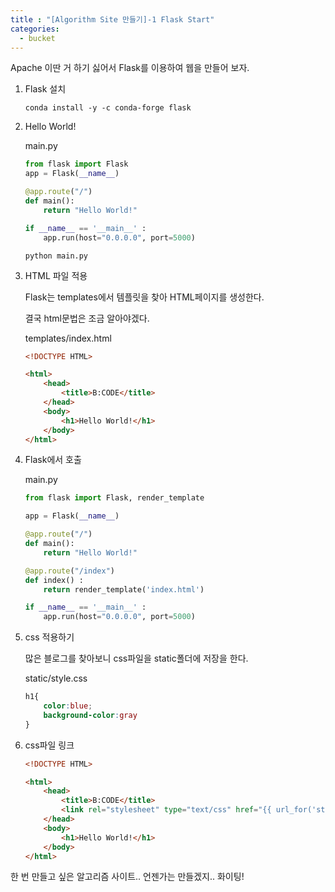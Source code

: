 ```yaml
---
title : "[Algorithm Site 만들기]-1 Flask Start"
categories:
  - bucket
---
```


Apache 이딴 거 하기 싫어서 Flask를 이용하여 웹을 만들어 보자.

1. Flask 설치

    ~~~
    conda install -y -c conda-forge flask
    ~~~

2. Hello World!

    main.py

    ~~~python
    from flask import Flask
    app = Flask(__name__)

    @app.route("/")
    def main():
        return "Hello World!"

    if __name__ == '__main__' :
        app.run(host="0.0.0.0", port=5000)
    ~~~

    ~~~
    python main.py
    ~~~

3. HTML 파일 적용

    Flask는 templates에서 템플릿을 찾아 HTML페이지를 생성한다.
    
    결국 html문법은 조금 알아야겠다.

    templates/index.html
    
    ~~~html
    <!DOCTYPE HTML>

    <html>
        <head>
            <title>B:CODE</title>
        </head>
        <body>
            <h1>Hello World!</h1>
        </body>
    </html>
    ~~~

4. Flask에서 호출

    main.py

    ~~~python
    from flask import Flask, render_template

    app = Flask(__name__)

    @app.route("/")
    def main():
        return "Hello World!"

    @app.route("/index")
    def index() :
        return render_template('index.html')

    if __name__ == '__main__' :
        app.run(host="0.0.0.0", port=5000)
    ~~~

5. css 적용하기

    많은 블로그를 찾아보니 css파일을 static폴더에 저장을 한다.
    
    static/style.css

    ~~~css  
    h1{
        color:blue;
        background-color:gray
    }
    ~~~

6. css파일 링크

    ~~~html
    <!DOCTYPE HTML>

    <html>
        <head>
            <title>B:CODE</title>
            <link rel="stylesheet" type="text/css" href="{{ url_for('static', filename='css/style.css') }}" />
        </head>
        <body>
            <h1>Hello World!</h1>
        </body>
    </html>
    ~~~

한 번 만들고 싶은 알고리즘 사이트.. 언젠가는 만들겠지.. 화이팅!
